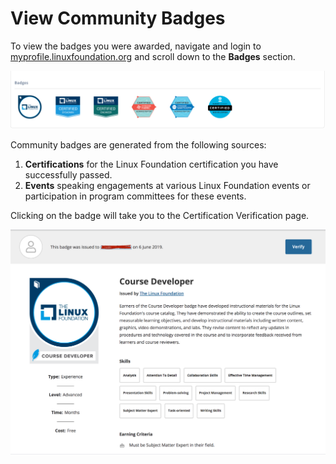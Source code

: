 # ​View Community Badges

To view the badges you were awarded, navigate and login to [myprofile.linuxfoundation.org](https://myprofile.linuxfoundation.org/) and scroll down to the **Badges** section.

![](../../.gitbook/assets/badges%20%281%29.png)

Community badges are generated from the following sources:

1. **Certifications** for the Linux Foundation certification you have successfully passed.
2. **Events** speaking engagements at various Linux Foundation events or participation in  program committees for these events.

Clicking on the badge will take you to the Certification Verification page.

![Certification Verification](../../.gitbook/assets/certverify.png)

